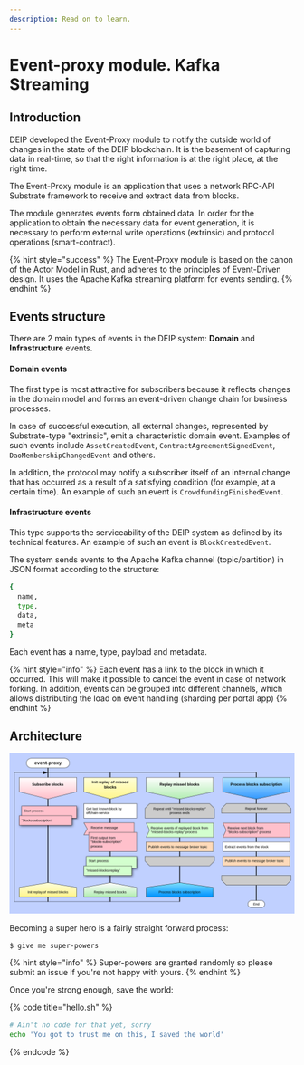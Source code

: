 ```yaml
---
description: Read on to learn.
---
```


# Event-proxy module. Kafka Streaming

## Introduction

DEIP developed the Event-Proxy module to notify the outside world of changes in the state of the DEIP blockchain. It is the basement of capturing data in real-time, so that the right information is at the right place, at the right time.

The Event-Proxy module is an application that uses a network RPC-API Substrate framework to receive and extract data from blocks. 

The module generates events form obtained data. In order for the application to obtain the necessary data for event generation, it is necessary to perform external write operations \(extrinsic\) and protocol operations \(smart-contract\).

{% hint style="success" %}
The Event-Proxy module is based on the canon of the Actor Model in Rust, and adheres to the principles of Event-Driven design. It uses the Apache Kafka streaming platform for events sending.
{% endhint %}

## Events structure 

There are 2 main types of events in the DEIP system: **Domain** and **Infrastructure** events. 

#### Domain events 

The first type is most attractive for subscribers because it reflects changes in the domain model and forms an event-driven change chain for business processes. 

In case of successful execution, all external changes, represented by Substrate-type "extrinsic", emit a characteristic domain event. Examples of such events include `AssetCreatedEvent`, `ContractAgreementSignedEvent`, `DaoMembershipChangedEvent` and others.

In addition, the protocol may notify a subscriber itself of an internal change that has occurred as a result of a satisfying condition \(for example, at a certain time\). An example of such an event is `CrowdfundingFinishedEvent`.

#### Infrastructure events 

This type supports the serviceability of the DEIP system as defined by its technical features. An example of such an event is `BlockCreatedEvent`.

The system sends events to the Apache Kafka channel \(topic/partition\) in JSON format according to the structure:

```bash
{
  name,
  type,
  data,
  meta
}
```

Each event has a name, type, payload and metadata.

{% hint style="info" %}
Each event has a link to the block in which it occurred. This will make it possible to cancel the event in case of network forking. In addition, events can be grouped into different channels, which allows distributing the load on event handling \(sharding per portal app\)
{% endhint %}

## 

## Architecture 





![Evets generating main process](../../.gitbook/assets/event-proxy.png)















Becoming a super hero is a fairly straight forward process:

```
$ give me super-powers
```

{% hint style="info" %}
 Super-powers are granted randomly so please submit an issue if you're not happy with yours.
{% endhint %}

Once you're strong enough, save the world:

{% code title="hello.sh" %}
```bash
# Ain't no code for that yet, sorry
echo 'You got to trust me on this, I saved the world'
```
{% endcode %}



